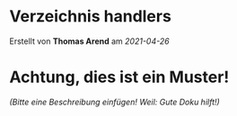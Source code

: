 # Verzeichnis handlers

Erstellt von **Thomas Arend** am *2021-04-26*

# Achtung, dies ist ein **Muster!**

*(Bitte eine Beschreibung einfügen! Weil: Gute Doku hilft!)*

